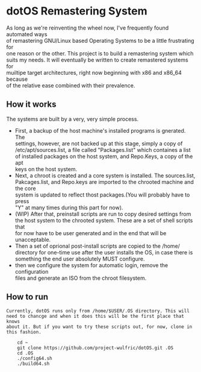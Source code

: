 dotOS Remastering System
========================

As long as we're reinventing the wheel now, I've frequently found automated ways  
of remastering GNU/Linux based Operating Systems to be a little frustrating for  
one reason or the other. This project is to build a remastering system which  
suits my needs. It will eventually be written to create remastered systems for  
muiltipe target architectures, right now beginning with x86 and x86_64 because  
of the relative ease combined with their prevalence.  

How it works
------------------------
The systems are built by a very, very simple process.  
  * First, a backup of the host machine's installed programs is gnerated. The  
  settings, however, are not backed up at this stage, simply a copy of  
  /etc/apt/sources.list, a file called "Packages.list" which containes a list  
  of installed packages on the host system, and Repo.Keys, a copy of the apt  
  keys on the host system.  
  * Next, a chroot is created and a core system is installed. The sources.list,  
  Pakcages.list, and Repo.keys are imported to the chrooted machine and the core  
  system is updated to reflect thost packages.(You will probably have to press  
  "Y" at many times during this part for now).  
  * (WIP) After that, preinstall scripts are run to copy desired settings from  
  the host system to the chrooted system. These are a set of shell scripts that  
  for now have to be user generated and in the end that will be unacceptable.
  * Then a set of oprional post-install scripts are copied to the /home/  
  directory for one-time use after the user installs the OS, in case there is  
  something the end user absolutely MUST configure.  
  * then we configure the system for automatic login, remove the configuration  
  files and generate an ISO from the chroot filesystem.  

How to run
----------

	Currently, dotOS runs only from /home/$USER/.OS directory. This will  
	need to chancge and when it does this will be the first place that knows  
	about it. But if you want to try these scripts out, for now, clone in 
	this fashion.
	
        cd ~
        git clone https://github.com/project-wulfric/dotOS.git .OS
        cd .OS
        ./config64.sh 
        ./build64.sh
	

